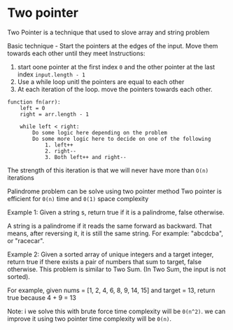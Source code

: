 # Two pointer
Two Pointer is a technique that used to slove array and string problem

Basic technique -
Start the pointers at the edges of the input. Move them towards each other until they meet
Instructions:

1. start oone pointer at the first index `0` and the other pointer at the last index `input.length - 1`
2. Use a while loop unitl the pointers are equal to each other
3. At each iteration of the loop. move the pointers towards each other.

```code
function fn(arr):
    left = 0
    right = arr.length - 1

    while left < right:
        Do some logic here depending on the problem
        Do some more logic here to decide on one of the following
            1. left++
            2. right--
            3. Both left++ and right--
```
The strength of this iteration is that we will never have more than `O(n)` iterations

Palindrome problem can be solve using two pointer method 
Two pointer is efficient for `0(n)` time and `0(1)` space complexity

Example 1: Given a string s, return true if it is a palindrome, false otherwise.

A string is a palindrome if it reads the same forward as backward. That means, after reversing it, it is still the same string. For example: "abcdcba", or "racecar".

Example 2: Given a sorted array of unique integers and a target integer, return true if there exists a pair of numbers that sum to target, false otherwise. This problem is similar to Two Sum. (In Two Sum, the input is not sorted).

For example, given nums = [1, 2, 4, 6, 8, 9, 14, 15] and target = 13, return true because 4 + 9 = 13

Note: i we solve this with brute force time complexity will be `0(n^2)`. we can improve it using two pointer time complexity will be `0(n)`.
